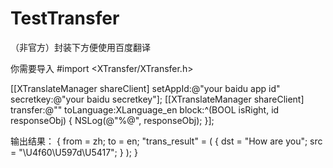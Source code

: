 # TestTransfer
（非官方）封装下方便使用百度翻译

你需要导入
#import <XTransfer/XTransfer.h>

[[XTranslateManager shareClient] setAppId:@"your baidu app id" secretkey:@"your baidu secretkey"];
[[XTranslateManager shareClient] transfer:@"" toLanguage:XLanguage_en block:^(BOOL isRight, id responseObj) {
    NSLog(@"%@", responseObj);
}];

输出结果：
{
    from = zh;
    to = en;
    "trans_result" =     (
                {
            dst = "How are you";
            src = "\U4f60\U597d\U5417";
        }
    );
}
